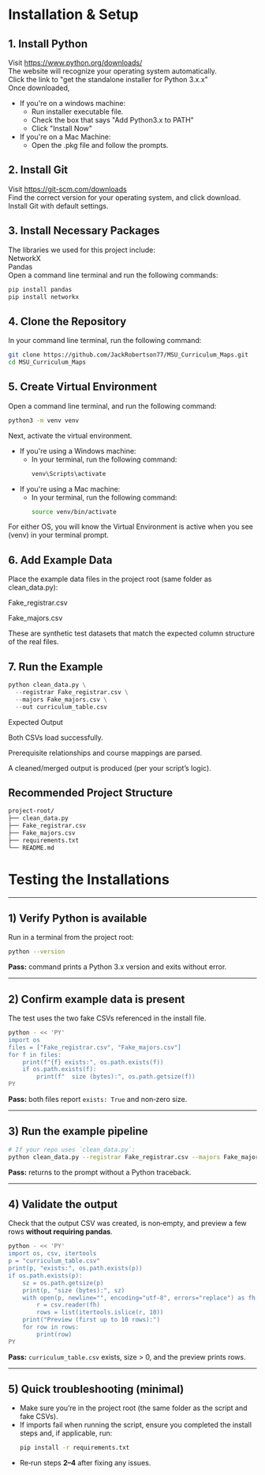 # Installation & Setup



## 1. Install Python


Visit https://www.python.org/downloads/  
The website will recognize your operating system automatically.  
Click the link to "get the standalone installer for Python 3.x.x"  
Once downloaded,  
 - If you're on a windows machine:  
    - Run installer executable file.  
    - Check the box that says "Add Python3.x to PATH"  
    - Click "Install Now"  
 - If you're on a Mac Machine:  
    - Open the .pkg file and follow the prompts.  



## 2. Install Git
Visit https://git-scm.com/downloads  
Find the correct version for your operating system, and click download.  
Install Git with default settings.


## 3. Install Necessary Packages
The libraries we used for this project include:  
NetworkX  
Pandas  
Open a command line terminal and run the following commands:  
```bash
pip install pandas  
pip install networkx
```

## 4. Clone the Repository


In your command line terminal, run the following command:
```bash
git clone https://github.com/JackRobertson77/MSU_Curriculum_Maps.git
cd MSU_Curriculum_Maps
```
## 5. Create Virtual Environment
Open a command line terminal, and run the following command:  
```bash
python3 -m venv venv
``` 
Next, activate the virtual environment.  
 - If you're using a Windows machine:  
    - In your terminal, run the following command:
      ```bash  
      venv\Scripts\activate
      ```
 - If you're using a Mac machine:  
    - In your terminal, run the following command:
      ```bash 
      source venv/bin/activate
      ```
For either OS, you will know the Virtual Environment is active when you see (venv) in your terminal prompt. 

## 6. Add Example Data

Place the example data files in the project root (same folder as clean_data.py):

Fake_registrar.csv

Fake_majors.csv

These are synthetic test datasets that match the expected column structure of the real files.

## 7. Run the Example
   
```python
python clean_data.py \
  --registrar Fake_registrar.csv \
  --majors Fake_majors.csv \
  --out curriculum_table.csv

```

Expected Output

Both CSVs load successfully.

Prerequisite relationships and course mappings are parsed.

A cleaned/merged output is produced (per your script’s logic).

## Recommended Project Structure
```bash
project-root/
├── clean_data.py
├── Fake_registrar.csv
├── Fake_majors.csv
├── requirements.txt
└── README.md
```



# Testing the Installations

---

## 1) Verify Python is available
Run in a terminal from the project root:
```bash
python --version
```

**Pass:** command prints a Python 3.x version and exits without error.

---

## 2) Confirm example data is present
The test uses the two fake CSVs referenced in the install file.

```bash
python - << 'PY'
import os
files = ["Fake_registrar.csv", "Fake_majors.csv"]
for f in files:
    print(f"{f} exists:", os.path.exists(f))
    if os.path.exists(f):
        print(f"  size (bytes):", os.path.getsize(f))
PY
```

**Pass:** both files report `exists: True` and non‑zero size.

---

## 3) Run the example pipeline

```bash
# If your repo uses `clean_data.py`:
python clean_data.py --registrar Fake_registrar.csv --majors Fake_majors.csv --out curriculum_table.csv

```

**Pass:** returns to the prompt without a Python traceback.

---

## 4) Validate the output
Check that the output CSV was created, is non‑empty, and preview a few rows **without requiring pandas**.

```bash
python - << 'PY'
import os, csv, itertools
p = "curriculum_table.csv"
print(p, "exists:", os.path.exists(p))
if os.path.exists(p):
    sz = os.path.getsize(p)
    print(p, "size (bytes):", sz)
    with open(p, newline="", encoding="utf-8", errors="replace") as fh:
        r = csv.reader(fh)
        rows = list(itertools.islice(r, 10))
    print("Preview (first up to 10 rows):")
    for row in rows:
        print(row)
PY
```

**Pass:** `curriculum_table.csv` exists, size > 0, and the preview prints rows.

---

## 5) Quick troubleshooting (minimal)
- Make sure you’re in the project root (the same folder as the script and fake CSVs).
- If imports fail when running the script, ensure you completed the install steps and, if applicable, run:
  ```bash
  pip install -r requirements.txt
  ```
- Re‑run steps **2–4** after fixing any issues.
